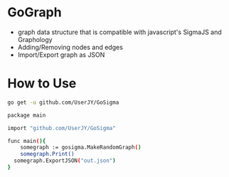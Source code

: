 # GoGraph

* graph data structure that is compatible with javascript's SigmaJS and Graphology
* Adding/Removing nodes and edges 
* Import/Export graph as JSON

# How to Use

```bash
go get -u github.com/UserJY/GoSigma
```

```bash
package main

import "github.com/UserJY/GoSigma" 

func main(){
	somegraph := gosigma.MakeRandomGraph()
	somegraph.Print()
  somegraph.ExportJSON("out.json")
}
```
